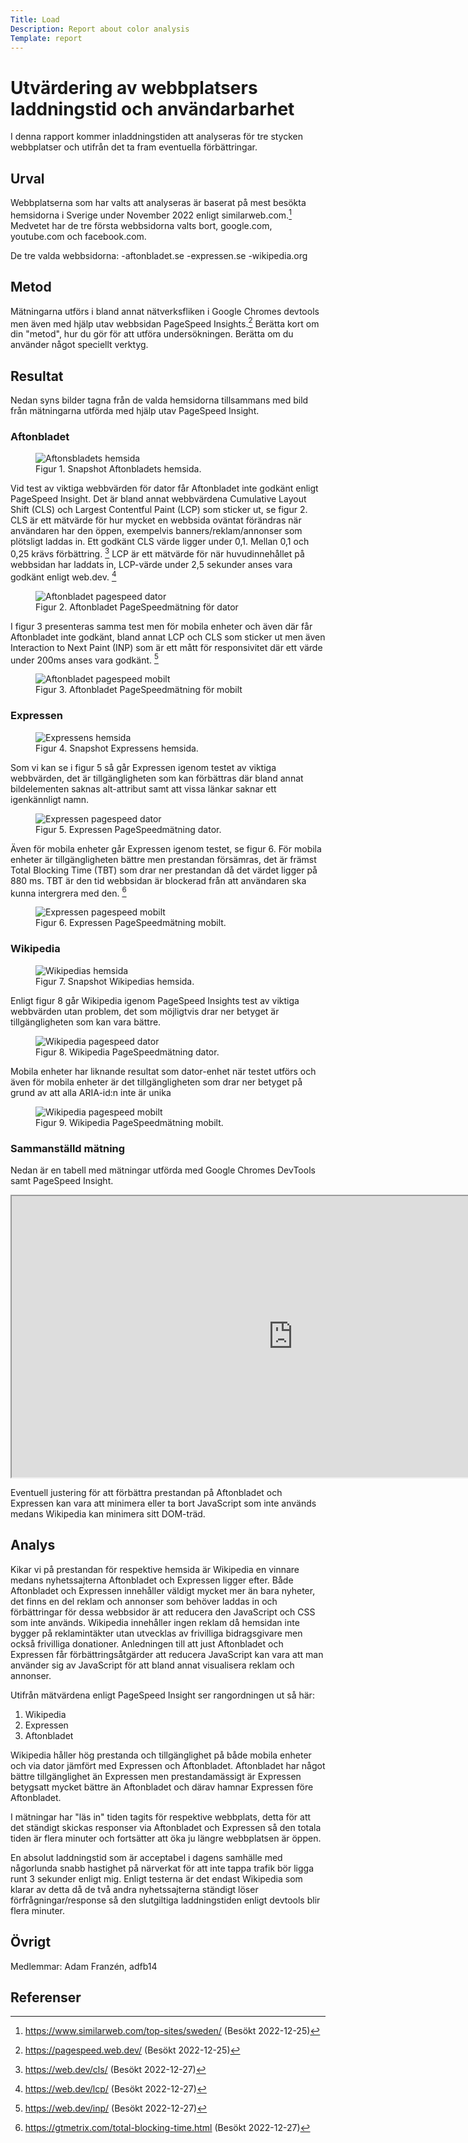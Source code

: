 ```yaml
---
Title: Load
Description: Report about color analysis
Template: report
---
```


Utvärdering av webbplatsers laddningstid och användarbarhet
=======================

I denna rapport kommer inladdningstiden att analyseras för tre stycken webbplatser och utifrån det ta fram eventuella förbättringar.

Urval
-----------------------

Webbplatserna som har valts att analyseras är baserat på mest besökta hemsidorna i Sverige under November 2022 enligt similarweb.com.[^1]
Medvetet har de tre första webbsidorna valts bort, google.com, youtube.com och facebook.com.

De tre valda webbsidorna:
-aftonbladet.se
-expressen.se
-wikipedia.org

Metod
-----------------------

Mätningarna utförs i bland annat nätverksfliken i Google Chromes devtools men även med hjälp utav webbsidan PageSpeed Insights.[^2]
Berätta kort om din "metod", hur du gör för att utföra undersökningen. Berätta om du använder något speciellt verktyg.

Resultat
-----------------------

Nedan syns bilder tagna från de valda hemsidorna tillsammans med bild från mätningarna utförda med hjälp utav PageSpeed Insight.

### Aftonbladet

<figure>
    <img src="%base_url%/assets/img/rapport/load/aftonbladet.JPG" alt="Aftonsbladets hemsida">
    <figcaption>Figur 1. Snapshot Aftonbladets hemsida.</figcaption>
</figure>

Vid test av viktiga webbvärden för dator får Aftonbladet inte godkänt enligt PageSpeed Insight.
Det är bland annat webbvärdena Cumulative Layout Shift (CLS) och Largest Contentful Paint (LCP) som sticker ut, se figur 2. CLS är ett mätvärde för hur mycket en webbsida oväntat förändras när användaren har den öppen, exempelvis banners/reklam/annonser som plötsligt laddas in. Ett godkänt CLS värde ligger under 0,1. Mellan 0,1 och 0,25 krävs förbättring. [^3]
LCP är ett mätvärde för när huvudinnehållet på webbsidan har laddats in, LCP-värde under 2,5 sekunder anses vara godkänt enligt web.dev. [^4]

<figure>
    <img src="%base_url%/assets/img/rapport/load/aftonbladet_dator.JPG" alt="Aftonbladet pagespeed dator">
    <figcaption>Figur 2. Aftonbladet PageSpeedmätning för dator</figcaption>
</figure>

I figur 3 presenteras samma test men för mobila enheter och även där får Aftonbladet inte godkänt, bland annat LCP och CLS som sticker ut men även Interaction to Next Paint (INP) som är ett mått för responsivitet där ett värde under 200ms anses vara godkänt. [^5]

<figure>
    <img src="%base_url%/assets/img/rapport/load/aftonbladet_mobil.JPG" alt="Aftonbladet pagespeed mobilt">
    <figcaption>Figur 3. Aftonbladet PageSpeedmätning för mobilt</figcaption>
</figure>


### Expressen

<figure>
    <img src="%base_url%/assets/img/rapport/load/expressen.JPG" alt="Expressens hemsida">
    <figcaption>Figur 4. Snapshot Expressens hemsida.</figcaption>
</figure>

Som vi kan se i figur 5 så går Expressen igenom testet av viktiga webbvärden, det är tillgängligheten som kan förbättras där bland annat bildelementen saknas alt-attribut samt att vissa länkar saknar ett igenkännligt namn.

<figure>
    <img src="%base_url%/assets/img/rapport/load/expressen_dator.JPG" alt="Expressen pagespeed dator">
    <figcaption>Figur 5. Expressen PageSpeedmätning dator.</figcaption>
</figure>

Även för mobila enheter går Expressen igenom testet, se figur 6. För mobila enheter är tillgängligheten bättre men prestandan försämras, det är främst Total Blocking Time (TBT) som drar ner prestandan då det värdet ligger på 880 ms.
TBT är den tid webbsidan är blockerad från att användaren ska kunna intergrera med den. [^6]

<figure>
    <img src="%base_url%/assets/img/rapport/load/expressen_mobil.JPG" alt="Expressen pagespeed mobilt">
    <figcaption>Figur 6. Expressen PageSpeedmätning mobilt.</figcaption>
</figure>


### Wikipedia

<figure>
    <img src="%base_url%/assets/img/rapport/load/wikipedia.JPG" alt="Wikipedias hemsida">
    <figcaption>Figur 7. Snapshot Wikipedias hemsida.</figcaption>
</figure>

Enligt figur 8 går Wikipedia igenom PageSpeed Insights test av viktiga webbvärden utan problem, det som möjligtvis drar ner betyget är tillgängligheten som kan vara bättre.

<figure>
    <img src="%base_url%/assets/img/rapport/load/wikipedia_dator.JPG" alt="Wikipedia pagespeed dator">
    <figcaption>Figur 8. Wikipedia PageSpeedmätning dator.</figcaption>
</figure>

Mobila enheter har liknande resultat som dator-enhet när testet utförs och även för mobila enheter är det tillgängligheten som drar ner betyget på grund av att alla ARIA-id:n inte är unika

<figure>
    <img src="%base_url%/assets/img/rapport/load/wikipedia_mobil.JPG" alt="Wikipedia pagespeed mobilt">
    <figcaption>Figur 9. Wikipedia PageSpeedmätning mobilt.</figcaption>
</figure>

### Sammanställd mätning

Nedan är en tabell med mätningar utförda med Google Chromes DevTools samt PageSpeed Insight.
<iframe class="measure" src="https://docs.google.com/spreadsheets/d/e/2PACX-1vT_GB6FIp_Oe_RQi8E9bB0tfycVr3t3eWHThsyyr7vcUIiJySm-lulHh_OEclNdkvrKW0XLaDtBuZ16/pubhtml?gid=0&amp;single=true&amp;widget=true&amp;headers=false" title="Webbplatsmätning" width="900" height="450"></iframe>

Eventuell justering för att förbättra prestandan på Aftonbladet och Expressen kan vara att minimera eller ta bort JavaScript som inte används medans Wikipedia kan minimera sitt DOM-träd.

Analys
-----------------------

Kikar vi på prestandan för respektive hemsida är Wikipedia en vinnare medans nyhetssajterna Aftonbladet och Expressen ligger efter.
Både Aftonbladet och Expressen innehåller väldigt mycket mer än bara nyheter, det finns en del reklam och annonser som behöver laddas in och förbättringar för dessa webbsidor är att reducera den JavaScript och CSS som inte används. Wikipedia innehåller ingen reklam då hemsidan inte bygger på reklamintäkter utan utvecklas av frivilliga bidragsgivare men också frivilliga donationer.
Anledningen till att just Aftonbladet och Expressen får förbättringsåtgärder att reducera JavaScript kan vara att man använder sig av JavaScript för att bland annat visualisera reklam och annonser.

Utifrån mätvärdena enligt PageSpeed Insight ser rangordningen ut så här:

1. Wikipedia
2. Expressen
3. Aftonbladet

Wikipedia håller hög prestanda och tillgänglighet på både mobila enheter och via dator jämfört med Expressen och Aftonbladet. Aftonbladet har något bättre tillgänglighet än Expressen men prestandamässigt är Expressen betygsatt mycket bättre än Aftonbladet och därav hamnar Expressen före Aftonbladet.

I mätningar har "läs in" tiden tagits för respektive webbplats, detta för att det ständigt skickas responser via Aftonbladet och Expressen så den totala tiden är flera minuter och fortsätter att öka ju längre webbplatsen är öppen.

En absolut laddningstid som är acceptabel i dagens samhälle med någorlunda snabb hastighet på närverkat för att inte tappa trafik bör ligga runt 3 sekunder enligt mig.
Enligt testerna är det endast Wikipedia som klarar av detta då de två andra nyhetssajterna ständigt löser förfrågningar/response så den slutgiltiga laddningstiden enligt devtools blir flera minuter.

Övrigt
-----------------------

Medlemmar:
Adam Franzén, adfb14

Referenser
-----------------------
[^1]: https://www.similarweb.com/top-sites/sweden/ (Besökt 2022-12-25)
[^2]: https://pagespeed.web.dev/ (Besökt 2022-12-25)
[^3]: https://web.dev/cls/ (Besökt 2022-12-27)
[^4]: https://web.dev/lcp/ (Besökt 2022-12-27)
[^5]: https://web.dev/inp/ (Besökt 2022-12-27)
[^6]: https://gtmetrix.com/total-blocking-time.html (Besökt 2022-12-27)